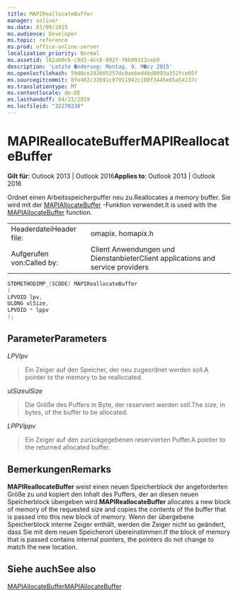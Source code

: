 ```yaml
---
title: MAPIReallocateBuffer
manager: soliver
ms.date: 03/09/2015
ms.audience: Developer
ms.topic: reference
ms.prod: office-online-server
localization_priority: Normal
ms.assetid: 182ab0c6-c9d3-4cc8-892f-f6b09312ceb9
description: 'Letzte �nderung: Montag, 9. M�rz 2015'
ms.openlocfilehash: 59d0ce192605257dc0aebed46d8093a352fce05f
ms.sourcegitcommit: 8fe462c32b91c87911942c188f3445e85a54137c
ms.translationtype: MT
ms.contentlocale: de-DE
ms.lasthandoff: 04/23/2019
ms.locfileid: "32270238"
---
```

# <a name="mapireallocatebuffer"></a><span data-ttu-id="ee919-103">MAPIReallocateBuffer</span><span class="sxs-lookup"><span data-stu-id="ee919-103">MAPIReallocateBuffer</span></span>

  
  
<span data-ttu-id="ee919-104">**Gilt für**: Outlook 2013 | Outlook 2016</span><span class="sxs-lookup"><span data-stu-id="ee919-104">**Applies to**: Outlook 2013 | Outlook 2016</span></span> 
  
<span data-ttu-id="ee919-105">Ordnet einen Arbeitsspeicherpuffer neu zu.</span><span class="sxs-lookup"><span data-stu-id="ee919-105">Reallocates a memory buffer.</span></span> <span data-ttu-id="ee919-106">Sie wird mit der [MAPIAllocateBuffer](mapiallocatebuffer.md) -Funktion verwendet.</span><span class="sxs-lookup"><span data-stu-id="ee919-106">It is used with the [MAPIAllocateBuffer](mapiallocatebuffer.md) function.</span></span> 
  
|||
|:-----|:-----|
|<span data-ttu-id="ee919-107">Headerdatei</span><span class="sxs-lookup"><span data-stu-id="ee919-107">Header file:</span></span>  <br/> |<span data-ttu-id="ee919-108">omapix. h</span><span class="sxs-lookup"><span data-stu-id="ee919-108">omapix.h</span></span>  <br/> |
|<span data-ttu-id="ee919-109">Aufgerufen von:</span><span class="sxs-lookup"><span data-stu-id="ee919-109">Called by:</span></span>  <br/> |<span data-ttu-id="ee919-110">Client Anwendungen und Dienstanbieter</span><span class="sxs-lookup"><span data-stu-id="ee919-110">Client applications and service providers</span></span>  <br/> |
   
```cpp
STDMETHODIMP_(SCODE) MAPIReallocateBuffer
(
LPVOID lpv, 
ULONG ulSize, 
LPVOID * lppv
);
```

## <a name="parameters"></a><span data-ttu-id="ee919-111">Parameter</span><span class="sxs-lookup"><span data-stu-id="ee919-111">Parameters</span></span>

 <span data-ttu-id="ee919-112">_LPV_</span><span class="sxs-lookup"><span data-stu-id="ee919-112">_lpv_</span></span>
  
> <span data-ttu-id="ee919-113">Ein Zeiger auf den Speicher, der neu zugeordnet werden soll.</span><span class="sxs-lookup"><span data-stu-id="ee919-113">A pointer to the memory to be reallocated.</span></span>
    
 <span data-ttu-id="ee919-114">_ulSize_</span><span class="sxs-lookup"><span data-stu-id="ee919-114">_ulSize_</span></span>
  
> <span data-ttu-id="ee919-115">Die Größe des Puffers in Byte, der reserviert werden soll.</span><span class="sxs-lookup"><span data-stu-id="ee919-115">The size, in bytes, of the buffer to be allocated.</span></span>
    
 <span data-ttu-id="ee919-116">_LPPV_</span><span class="sxs-lookup"><span data-stu-id="ee919-116">_lppv_</span></span>
  
> <span data-ttu-id="ee919-117">Ein Zeiger auf den zurückgegebenen reservierten Puffer.</span><span class="sxs-lookup"><span data-stu-id="ee919-117">A pointer to the returned allocated buffer.</span></span>
    
## <a name="remarks"></a><span data-ttu-id="ee919-118">Bemerkungen</span><span class="sxs-lookup"><span data-stu-id="ee919-118">Remarks</span></span>

 <span data-ttu-id="ee919-119">**MAPIReallocateBuffer** weist einen neuen Speicherblock der angeforderten Größe zu und kopiert den Inhalt des Puffers, der an diesen neuen Speicherblock übergeben wird.</span><span class="sxs-lookup"><span data-stu-id="ee919-119">**MAPIReallocateBuffer** allocates a new block of memory of the requested size and copies the contents of the buffer that is passed into this new block of memory.</span></span> <span data-ttu-id="ee919-120">Wenn der übergebene Speicherblock interne Zeiger enthält, werden die Zeiger nicht so geändert, dass Sie mit dem neuen Speicherort übereinstimmen.</span><span class="sxs-lookup"><span data-stu-id="ee919-120">If the block of memory that is passed contains internal pointers, the pointers do not change to match the new location.</span></span> 
  
## <a name="see-also"></a><span data-ttu-id="ee919-121">Siehe auch</span><span class="sxs-lookup"><span data-stu-id="ee919-121">See also</span></span>



[<span data-ttu-id="ee919-122">MAPIAllocateBuffer</span><span class="sxs-lookup"><span data-stu-id="ee919-122">MAPIAllocateBuffer</span></span>](mapiallocatebuffer.md)

